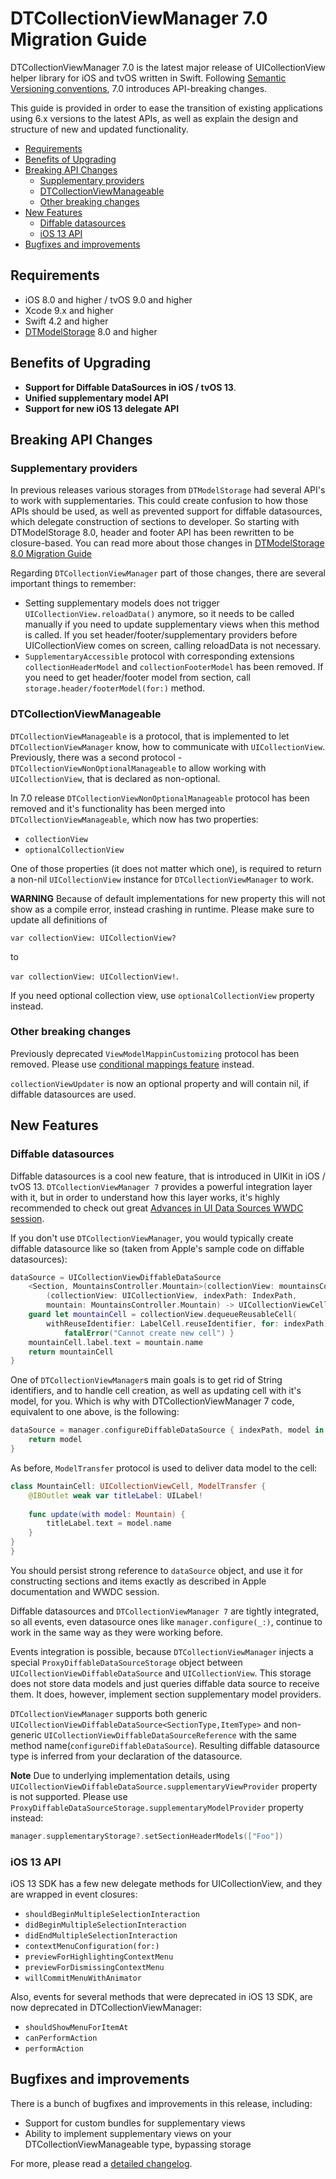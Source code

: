 # DTCollectionViewManager 7.0 Migration Guide

DTCollectionViewManager 7.0 is the latest major release of UICollectionView helper library for iOS and tvOS written in Swift. Following [Semantic Versioning conventions](https://semver.org), 7.0 introduces API-breaking changes.

This guide is provided in order to ease the transition of existing applications using 6.x versions to the latest APIs, as well as explain the design and structure of new and updated functionality.

- [Requirements](#requirements)
- [Benefits of Upgrading](#benefits-of-upgrading)
- [Breaking API Changes](#breaking-api-changes)
    - [Supplementary providers](#supplementary-providers)
    - [DTCollectionViewManageable](#DTCollectionViewManageable)
    - [Other breaking changes](#other-breaking-changes)
- [New Features](#new-features)
    - [Diffable datasources](#diffable-datasources)
    - [iOS 13 API](#ios-13-api)
- [Bugfixes and improvements](#bugfixes-and-improvements)

## Requirements

- iOS 8.0 and higher / tvOS 9.0 and higher
- Xcode 9.x and higher
- Swift 4.2 and higher
- [DTModelStorage](https://github.com/DenTelezhkin/DTModelStorage) 8.0 and higher

## Benefits of Upgrading

- **Support for Diffable DataSources in iOS / tvOS 13**.
- **Unified supplementary model API**
- **Support for new iOS 13 delegate API**

## Breaking API Changes

### Supplementary providers

In previous releases various storages from `DTModelStorage` had several API's to work with supplementaries. This could create confusion to how those APIs should be used, as well as prevented support for diffable datasources, which delegate construction of sections to developer. So starting with DTModelStorage 8.0, header and footer API has been rewritten to be closure-based. You can read more about those changes in [DTModelStorage 8.0 Migration Guide](https://github.com/DenTelezhkin/DTModelStorage/blob/master/Guides/8.0%20Migration%20Guide.md)

Regarding `DTCollectionViewManager` part of those changes, there are several important things to remember:

* Setting supplementary models does not trigger `UICollectionView.reloadData()` anymore, so it needs to be called manually if you need to update supplementary views when this method is called. If you set header/footer/supplementary providers before UICollectionView comes on screen, calling reloadData is not necessary.
* `SupplementaryAccessible` protocol with corresponding extensions `collectionHeaderModel` and `collectionFooterModel` has been removed. If you need to get header/footer model from section, call `storage.header/footerModel(for:)` method.

### DTCollectionViewManageable

`DTCollectionViewManageable` is a protocol, that is implemented to let `DTCollectionViewManager` know, how to communicate with `UICollectionView`. Previously, there was a second protocol - `DTCollectionViewNonOptionalManageable` to allow working with `UICollectionView`, that is declared as non-optional.

In 7.0 release `DTCollectionViewNonOptionalManageable` protocol has been removed and it's functionality has been merged into `DTCollectionViewManageable`, which now has two properties:

* `collectionView`
* `optionalCollectionView`

One of those properties (it does not matter which one), is required to return a non-nil `UICollectionView` instance for `DTCollectionViewManager` to work.

**WARNING** Because of default implementations for new property this will not show as a compile error, instead crashing in runtime. Please make sure to update all definitions of 

`var collectionView: UICollectionView?` 

to 

`var collectionView: UICollectionView!`.

If you need optional collection view, use `optionalCollectionView` property instead.

### Other breaking changes

Previously deprecated `ViewModelMappinCustomizing` protocol has been removed. Please use [conditional mappings feature](https://github.com/DenTelezhkin/DTCollectionViewManager/blob/master/Guides/DTCollectionViewManager%206.0%20Migration%20Guide.md#conditional-mappings) instead.

`collectionViewUpdater` is now an optional property and will contain nil, if diffable datasources are used.

## New Features

### Diffable datasources

Diffable datasources is a cool new feature, that is introduced in UIKit in iOS / tvOS 13. `DTCollectionViewManager 7` provides a powerful integration layer with it, but in order to understand how this layer works, it's highly recommended to check out great [Advances in UI Data Sources WWDC session](https://developer.apple.com/videos/play/wwdc2019/220/).

If you don't use `DTCollectionViewManager`, you would typically create diffable datasource like so (taken from Apple's sample code on diffable datasources):

```swift
dataSource = UICollectionViewDiffableDataSource
    <Section, MountainsController.Mountain>(collectionView: mountainsCollectionView) {
        (collectionView: UICollectionView, indexPath: IndexPath,
        mountain: MountainsController.Mountain) -> UICollectionViewCell? in
    guard let mountainCell = collectionView.dequeueReusableCell(
        withReuseIdentifier: LabelCell.reuseIdentifier, for: indexPath) as? LabelCell else {
            fatalError("Cannot create new cell") }
    mountainCell.label.text = mountain.name
    return mountainCell
}
```

One of `DTCollectionViewManager`s main goals is to get rid of String identifiers, and to handle cell creation, as well as updating cell with it's model, for you. Which is why with DTCollectionViewManager 7 code, equivalent to one above, is the following:

```swift
dataSource = manager.configureDiffableDataSource { indexPath, model in
    return model
}
```

As before, `ModelTransfer` protocol is used to deliver data model to the cell:

```swift
class MountainCell: UICollectionViewCell, ModelTransfer {
    @IBOutlet weak var titleLabel: UILabel!
    
    func update(with model: Mountain) {
        titleLabel.text = model.name
    } 
}
}
```

You should persist strong reference to `dataSource` object, and use it for constructing sections and items exactly as described in Apple documentation and WWDC session.

Diffable datasources and `DTCollectionViewManager 7` are tightly integrated, so all events, even datasource ones like `manager.configure(_:)`, continue to work in the same way as they were working before.

Events integration is possible, because `DTCollectionViewManager` injects a special `ProxyDiffableDataSourceStorage` object between `UICollectionViewDiffableDataSource` and `UICollectionView`. This storage does not store data models and just queries diffable data source to receive them. It does, however, implement section supplementary model providers.

`DTCollectionViewManager` supports both generic `UICollectionViewDiffableDataSource<SectionType,ItemType>` and non-generic  `UICollectionViewDiffableDataSourceReference` with the same method name(`configureDiffableDataSource`). Resulting diffable datasource type is inferred from your declaration of the datasource.

**Note** Due to underlying implementation details, using `UICollectionViewDiffableDataSource.supplementaryViewProvider` property is not supported. Please use `ProxyDiffableDataSourceStorage.supplementaryModelProvider` property instead:

```swift
manager.supplementaryStorage?.setSectionHeaderModels(["Foo"])
```

### iOS 13 API

iOS 13 SDK has a few new delegate methods for UICollectionView, and they are wrapped in event closures:

* `shouldBeginMultipleSelectionInteraction`
* `didBeginMultipleSelectionInteraction`
* `didEndMultipleSelectionInteraction`
* `contextMenuConfiguration(for:)`
* `previewForHighlightingContextMenu`
* `previewForDismissingContextMenu`
* `willCommitMenuWithAnimator`

Also, events for several methods that were deprecated in iOS 13 SDK, are now deprecated in DTCollectionViewManager:

* `shouldShowMenuForItemAt`
* `canPerformAction`
* `performAction`

## Bugfixes and improvements

There is a bunch of bugfixes and improvements in this release, including:

* Support for custom bundles for supplementary views
* Ability to implement supplementary views on your DTCollectionViewManageable type, bypassing storage

For more, please read a [detailed changelog](https://github.com/DenTelezhkin/DTCollectionViewManager/blob/master/CHANGELOG.md).
